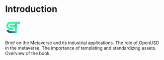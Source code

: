 # Introduction

<img src="cycle_demo/assets/imgs/synctwinlogo.png" width="10%" height="10%">

Brief on the Metaverse and its industrial applications.
The role of OpenUSD in the metaverse.
The importance of templating and standardizing assets.
Overview of the book.
